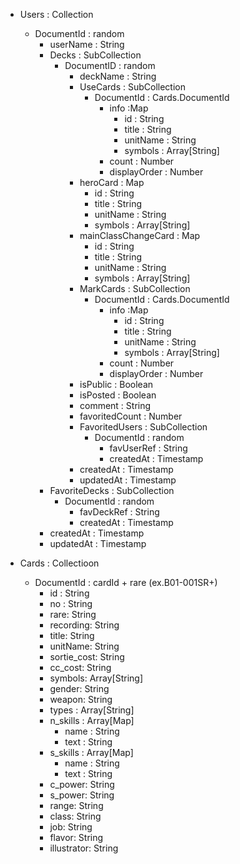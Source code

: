 - Users : Collection
    - DocumentId : random
        - userName : String
        - Decks : SubCollection
            - DocumentID : random
                - deckName : String
                - UseCards : SubCollection
                  - DocumentId : Cards.DocumentId
                    - info :Map
                      - id : String
                      - title : String
                      - unitName : String
                      - symbols : Array[String]
                    - count : Number
                    - displayOrder : Number
                - heroCard : Map
                  - id : String
                  - title : String
                  - unitName : String
                  - symbols : Array[String]
                - mainClassChangeCard : Map
                  - id : String
                  - title : String
                  - unitName : String
                  - symbols : Array[String]
                - MarkCards : SubCollection
                  - DocumentId : Cards.DocumentId
                    - info :Map
                      - id : String
                      - title : String
                      - unitName : String
                      - symbols : Array[String]
                    - count : Number
                    - displayOrder : Number
                - isPublic : Boolean
                - isPosted : Boolean
                - comment : String
                - favoritedCount : Number
                - FavoritedUsers : SubCollection
                  - DocumentId : random
                    - favUserRef : String <!-- Userの情報は書き換え頻度が多いと判断し、DocumentReferenceを持つ方針にする -->
                    - createdAt : Timestamp
                - createdAt : Timestamp
                - updatedAt : Timestamp
        - FavoriteDecks : SubCollection
          - DocumentId : random
            - favDeckRef : String <!-- Deckの情報は書き換え頻度が多いと判断し、DocumentReferenceを持つ方針にする -->
            - createdAt : Timestamp
        - createdAt : Timestamp
        - updatedAt : Timestamp

- Cards : Collectioon
    - DocumentId : cardId + rare (ex.B01-001SR+)
      - id : String
      - no : String
      - rare: String
      - recording: String
      - title: String
      - unitName: String
      - sortie_cost: String
      - cc_cost: String
      - symbols: Array[String]
      - gender:  String
      - weapon: String
      - types : Array[String]
      - n_skills : Array[Map]
        - name : String
        - text : String
      - s_skills : Array[Map]
        - name : String
        - text : String
      - c_power: String
      - s_power: String
      - range: String
      - class: String
      - job: String
      - flavor: String
      - illustrator: String        
